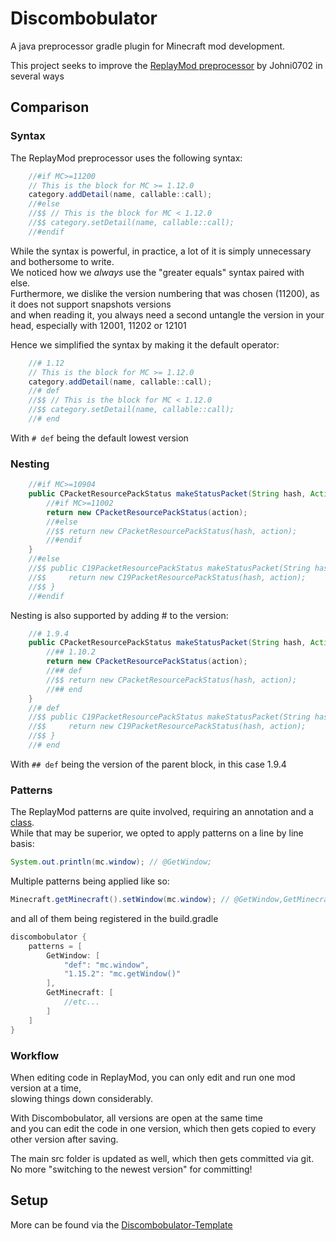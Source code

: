 # Discombobulator
A java preprocessor gradle plugin for Minecraft mod development.

This project seeks to improve the [ReplayMod preprocessor](https://github.com/ReplayMod/preprocessor) by Johni0702 in several ways

## Comparison
### Syntax
The ReplayMod preprocessor uses the following syntax:
```java
    //#if MC>=11200
    // This is the block for MC >= 1.12.0
    category.addDetail(name, callable::call);
    //#else
    //$$ // This is the block for MC < 1.12.0
    //$$ category.setDetail(name, callable::call);
    //#endif
```
While the syntax is powerful, in practice, a lot of it is simply unnecessary and bothersome to write.  
We noticed how we *always* use the "greater equals" syntax paired with else.  
Furthermore, we dislike the version numbering that was chosen (11200), as it does not support snapshots versions  
and when reading it, you always need a second untangle the version in your head, especially with 12001, 11202 or 12101

Hence we simplified the syntax by making it the default operator:
```java
    //# 1.12
    // This is the block for MC >= 1.12.0
    category.addDetail(name, callable::call);
    //# def
    //$$ // This is the block for MC < 1.12.0
    //$$ category.setDetail(name, callable::call);
    //# end
```
With `# def` being the default lowest version

### Nesting
```java
    //#if MC>=10904
    public CPacketResourcePackStatus makeStatusPacket(String hash, Action action) {
        //#if MC>=11002
        return new CPacketResourcePackStatus(action);
        //#else
        //$$ return new CPacketResourcePackStatus(hash, action);
        //#endif
    }
    //#else
    //$$ public C19PacketResourcePackStatus makeStatusPacket(String hash, Action action) {
    //$$     return new C19PacketResourcePackStatus(hash, action);
    //$$ }
    //#endif
```
Nesting is also supported by adding # to the version:
```java
    //# 1.9.4
    public CPacketResourcePackStatus makeStatusPacket(String hash, Action action) {
        //## 1.10.2
        return new CPacketResourcePackStatus(action);
        //## def
        //$$ return new CPacketResourcePackStatus(hash, action);
        //## end
    }
    //# def
    //$$ public C19PacketResourcePackStatus makeStatusPacket(String hash, Action action) {
    //$$     return new C19PacketResourcePackStatus(hash, action);
    //$$ }
    //# end
```
With `## def` being the version of the parent block, in this case 1.9.4

### Patterns
The ReplayMod patterns are quite involved, requiring an annotation and a [class](https://github.com/ReplayMod/ReplayMod/blob/193e51b3c2023e1d8382384aedebb9f046a82436/src/main/java/com/replaymod/core/versions/Patterns.java).  
While that may be superior, we opted to apply patterns on a line by line basis:

```java
System.out.println(mc.window); // @GetWindow;
```
Multiple patterns being applied like so:
```java
Minecraft.getMinecraft().setWindow(mc.window); // @GetWindow,GetMinecraft;
```
and all of them being registered in the build.gradle
```groovy
discombobulator {
	patterns = [
		GetWindow: [
			"def": "mc.window",
			"1.15.2": "mc.getWindow()"
		],
		GetMinecraft: [
			//etc...
		]
	]
}
```
### Workflow
When editing code in ReplayMod, you can only edit and run one mod version at a time,  
slowing things down considerably.

With Discombobulator, all versions are open at the same time  
and you can edit the code in one version, which then gets copied to every other version after saving.

The main src folder is updated as well, which then gets committed via git. No more "switching to the newest version" for committing!

## Setup
More can be found via the [Discombobulator-Template](https://github.com/MinecraftTAS/Discombobulator-Template)